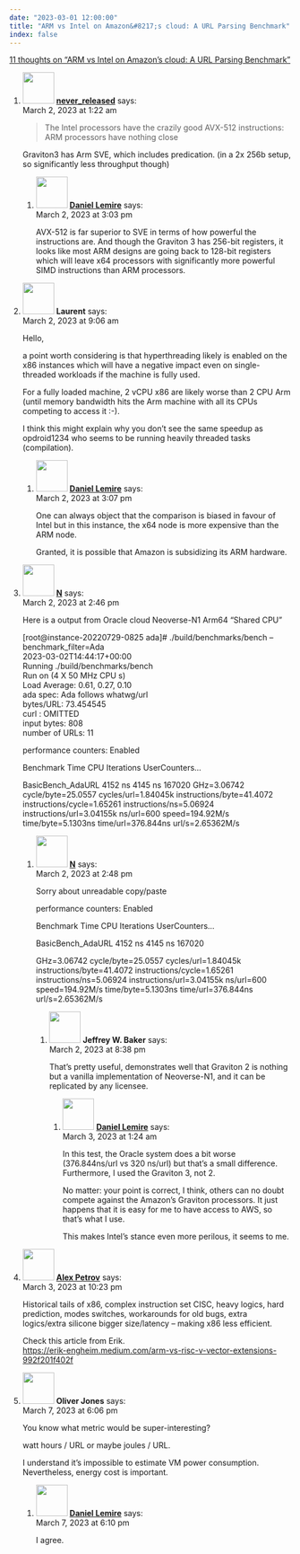```yaml
---
date: "2023-03-01 12:00:00"
title: "ARM vs Intel on Amazon&#8217;s cloud: A URL Parsing Benchmark"
index: false
---
```


[11 thoughts on &ldquo;ARM vs Intel on Amazon&#8217;s cloud: A URL Parsing Benchmark&rdquo;](/lemire/blog/2023/03-01-arm-vs-intel-on-amazons-cloud)

<ol class="comment-list">
<li id="comment-649579" class="comment even thread-even depth-1 parent">
<div class="comment-author vcard">
<img alt src="https://secure.gravatar.com/avatar/847335d01f0681a1a00217b259b9dcd3?s=56&#038;d=mm&#038;r=g" srcset="https://secure.gravatar.com/avatar/847335d01f0681a1a00217b259b9dcd3?s=112&#038;d=mm&#038;r=g 2x" class="avatar avatar-56 photo" height="56" width="56" decoding="async" /> <b class="fn"><a href="https://threedots.ovh/blog/" class="url" rel="ugc external nofollow">never_released</a></b> <span class="says">says:</span> </div>
<div class="comment-metadata"><time datetime="2023-03-02T01:22:30+00:00">March 2, 2023 at 1:22 am</time></a> </div>
<div class="comment-content">
<blockquote><p>
The Intel processors have the crazily good AVX-512 instructions: ARM processors have nothing close
</p></blockquote>
<p>Graviton3 has Arm SVE, which includes predication. (in a 2x 256b setup, so significantly less throughput though)</p>
</div>
<ol class="children">
<li id="comment-649589" class="comment byuser comment-author-lemire bypostauthor odd alt depth-2">
<div class="comment-author vcard">
<img alt src="https://secure.gravatar.com/avatar/2ca999bef9535950f5b84281a4dab006?s=56&#038;d=mm&#038;r=g" srcset="https://secure.gravatar.com/avatar/2ca999bef9535950f5b84281a4dab006?s=112&#038;d=mm&#038;r=g 2x" class="avatar avatar-56 photo" height="56" width="56" loading="lazy" decoding="async" /> <b class="fn"><a href="https://lemire.me/en/" class="url" rel="ugc">Daniel Lemire</a></b> <span class="says">says:</span> </div>
<div class="comment-metadata"><time datetime="2023-03-02T15:03:45+00:00">March 2, 2023 at 3:03 pm</time></a> </div>
<div class="comment-content">
<p>AVX-512 is far superior to SVE in terms of how powerful the instructions are. And though the Graviton 3 has 256-bit registers, it looks like most ARM designs are going back to 128-bit registers which will leave x64 processors with significantly more powerful SIMD instructions than ARM processors.</p>
</div>
</li>
</ol>
</li>
<li id="comment-649584" class="comment even thread-odd thread-alt depth-1 parent">
<div class="comment-author vcard">
<img alt src="https://secure.gravatar.com/avatar/28e3a6e2c8201e531d5ea4ff1a1067f6?s=56&#038;d=mm&#038;r=g" srcset="https://secure.gravatar.com/avatar/28e3a6e2c8201e531d5ea4ff1a1067f6?s=112&#038;d=mm&#038;r=g 2x" class="avatar avatar-56 photo" height="56" width="56" loading="lazy" decoding="async" /> <b class="fn">Laurent</b> <span class="says">says:</span> </div>
<div class="comment-metadata"><time datetime="2023-03-02T09:06:11+00:00">March 2, 2023 at 9:06 am</time></a> </div>
<div class="comment-content">
<p>Hello,</p>
<p>a point worth considering is that hyperthreading likely is enabled on the x86 instances which will have a negative impact even on single-threaded workloads if the machine is fully used.</p>
<p>For a fully loaded machine, 2 vCPU x86 are likely worse than 2 CPU Arm (until memory bandwidth hits the Arm machine with all its CPUs competing to access it :-).</p>
<p>I think this might explain why you don&rsquo;t see the same speedup as opdroid1234 who seems to be running heavily threaded tasks (compilation).</p>
</div>
<ol class="children">
<li id="comment-649590" class="comment byuser comment-author-lemire bypostauthor odd alt depth-2">
<div class="comment-author vcard">
<img alt src="https://secure.gravatar.com/avatar/2ca999bef9535950f5b84281a4dab006?s=56&#038;d=mm&#038;r=g" srcset="https://secure.gravatar.com/avatar/2ca999bef9535950f5b84281a4dab006?s=112&#038;d=mm&#038;r=g 2x" class="avatar avatar-56 photo" height="56" width="56" loading="lazy" decoding="async" /> <b class="fn"><a href="https://lemire.me/en/" class="url" rel="ugc">Daniel Lemire</a></b> <span class="says">says:</span> </div>
<div class="comment-metadata"><time datetime="2023-03-02T15:07:57+00:00">March 2, 2023 at 3:07 pm</time></a> </div>
<div class="comment-content">
<p>One can always object that the comparison is biased in favour of Intel but in this instance, the x64 node is more expensive than the ARM node.</p>
<p>Granted, it is possible that Amazon is subsidizing its ARM hardware.</p>
</div>
</li>
</ol>
</li>
<li id="comment-649587" class="comment even thread-even depth-1 parent">
<div class="comment-author vcard">
<img alt src="https://secure.gravatar.com/avatar/4b61b66405d0e13d136e8539b1cf37ad?s=56&#038;d=mm&#038;r=g" srcset="https://secure.gravatar.com/avatar/4b61b66405d0e13d136e8539b1cf37ad?s=112&#038;d=mm&#038;r=g 2x" class="avatar avatar-56 photo" height="56" width="56" loading="lazy" decoding="async" /> <b class="fn"><a href="http://None." class="url" rel="ugc external nofollow">N</a></b> <span class="says">says:</span> </div>
<div class="comment-metadata"><time datetime="2023-03-02T14:46:56+00:00">March 2, 2023 at 2:46 pm</time></a> </div>
<div class="comment-content">
<p>Here is a output from Oracle cloud Neoverse-N1 Arm64 &ldquo;Shared CPU&rdquo;</p>
<p>[root@instance-20220729-0825 ada]# ./build/benchmarks/bench &#8211;benchmark_filter=Ada<br/>
2023-03-02T14:44:17+00:00<br/>
Running ./build/benchmarks/bench<br/>
Run on (4 X 50 MHz CPU s)<br/>
Load Average: 0.61, 0.27, 0.10<br/>
ada spec: Ada follows whatwg/url<br/>
bytes/URL: 73.454545<br/>
curl : OMITTED<br/>
input bytes: 808<br/>
number of URLs: 11</p>
<p>performance counters: Enabled</p>
<p>Benchmark Time CPU Iterations UserCounters&#8230;</p>
<p>BasicBench_AdaURL 4152 ns 4145 ns 167020 GHz=3.06742 cycle/byte=25.0557 cycles/url=1.84045k instructions/byte=41.4072 instructions/cycle=1.65261 instructions/ns=5.06924 instructions/url=3.04155k ns/url=600 speed=194.92M/s time/byte=5.1303ns time/url=376.844ns url/s=2.65362M/s</p>
</div>
<ol class="children">
<li id="comment-649588" class="comment odd alt depth-2 parent">
<div class="comment-author vcard">
<img alt src="https://secure.gravatar.com/avatar/4b61b66405d0e13d136e8539b1cf37ad?s=56&#038;d=mm&#038;r=g" srcset="https://secure.gravatar.com/avatar/4b61b66405d0e13d136e8539b1cf37ad?s=112&#038;d=mm&#038;r=g 2x" class="avatar avatar-56 photo" height="56" width="56" loading="lazy" decoding="async" /> <b class="fn"><a href="http://None." class="url" rel="ugc external nofollow">N</a></b> <span class="says">says:</span> </div>
<div class="comment-metadata"><time datetime="2023-03-02T14:48:30+00:00">March 2, 2023 at 2:48 pm</time></a> </div>
<div class="comment-content">
<p>Sorry about unreadable copy/paste</p>
<p> performance counters: Enabled</p>
<p>Benchmark Time CPU Iterations UserCounters&#8230;</p>
<p>BasicBench_AdaURL 4152 ns 4145 ns 167020</p>
<p>GHz=3.06742 cycle/byte=25.0557 cycles/url=1.84045k instructions/byte=41.4072 instructions/cycle=1.65261 instructions/ns=5.06924 instructions/url=3.04155k ns/url=600 speed=194.92M/s time/byte=5.1303ns time/url=376.844ns url/s=2.65362M/s</p>
</div>
<ol class="children">
<li id="comment-649595" class="comment even depth-3 parent">
<div class="comment-author vcard">
<img alt src="https://secure.gravatar.com/avatar/b4610b92810b55bfee0be46cc2c11586?s=56&#038;d=mm&#038;r=g" srcset="https://secure.gravatar.com/avatar/b4610b92810b55bfee0be46cc2c11586?s=112&#038;d=mm&#038;r=g 2x" class="avatar avatar-56 photo" height="56" width="56" loading="lazy" decoding="async" /> <b class="fn">Jeffrey W. Baker</b> <span class="says">says:</span> </div>
<div class="comment-metadata"><time datetime="2023-03-02T20:38:35+00:00">March 2, 2023 at 8:38 pm</time></a> </div>
<div class="comment-content">
<p>That&rsquo;s pretty useful, demonstrates well that Graviton 2 is nothing but a vanilla implementation of Neoverse-N1, and it can be replicated by any licensee.</p>
</div>
<ol class="children">
<li id="comment-649600" class="comment byuser comment-author-lemire bypostauthor odd alt depth-4">
<div class="comment-author vcard">
<img alt src="https://secure.gravatar.com/avatar/2ca999bef9535950f5b84281a4dab006?s=56&#038;d=mm&#038;r=g" srcset="https://secure.gravatar.com/avatar/2ca999bef9535950f5b84281a4dab006?s=112&#038;d=mm&#038;r=g 2x" class="avatar avatar-56 photo" height="56" width="56" loading="lazy" decoding="async" /> <b class="fn"><a href="https://lemire.me/en/" class="url" rel="ugc">Daniel Lemire</a></b> <span class="says">says:</span> </div>
<div class="comment-metadata"><time datetime="2023-03-03T01:24:25+00:00">March 3, 2023 at 1:24 am</time></a> </div>
<div class="comment-content">
<p>In this test, the Oracle system does a bit worse (376.844ns/url vs 320 ns/url) but that&rsquo;s a small difference. Furthermore, I used the Graviton 3, not 2.</p>
<p>No matter: your point is correct, I think, others can no doubt compete against the Amazon&rsquo;s Graviton processors. It just happens that it is easy for me to have access to AWS, so that&rsquo;s what I use.</p>
<p>This makes Intel&rsquo;s stance even more perilous, it seems to me.</p>
</div>
</li>
</ol>
</li>
</ol>
</li>
</ol>
</li>
<li id="comment-649614" class="comment even thread-odd thread-alt depth-1">
<div class="comment-author vcard">
<img alt src="https://secure.gravatar.com/avatar/009550b9e16e7dc4cbd1aeea4d99fa5c?s=56&#038;d=mm&#038;r=g" srcset="https://secure.gravatar.com/avatar/009550b9e16e7dc4cbd1aeea4d99fa5c?s=112&#038;d=mm&#038;r=g 2x" class="avatar avatar-56 photo" height="56" width="56" loading="lazy" decoding="async" /> <b class="fn"><a href="http://-" class="url" rel="ugc external nofollow">Alex Petrov</a></b> <span class="says">says:</span> </div>
<div class="comment-metadata"><time datetime="2023-03-03T22:23:28+00:00">March 3, 2023 at 10:23 pm</time></a> </div>
<div class="comment-content">
<p>Historical tails of x86, complex instruction set CISC, heavy logics, hard prediction, modes switches, workarounds for old bugs, extra logics/extra silicone bigger size/latency &#8211; making x86 less efficient.</p>
<p>Check this article from Erik.<br/>
<a href="https://erik-engheim.medium.com/arm-vs-risc-v-vector-extensions-992f201f402f" rel="nofollow ugc">https://erik-engheim.medium.com/arm-vs-risc-v-vector-extensions-992f201f402f</a></p>
</div>
</li>
<li id="comment-649693" class="comment odd alt thread-even depth-1 parent">
<div class="comment-author vcard">
<img alt src="https://secure.gravatar.com/avatar/1bf48ab39f56debcc0a700130e4a6c00?s=56&#038;d=mm&#038;r=g" srcset="https://secure.gravatar.com/avatar/1bf48ab39f56debcc0a700130e4a6c00?s=112&#038;d=mm&#038;r=g 2x" class="avatar avatar-56 photo" height="56" width="56" loading="lazy" decoding="async" /> <b class="fn">Oliver Jones</b> <span class="says">says:</span> </div>
<div class="comment-metadata"><time datetime="2023-03-07T18:06:29+00:00">March 7, 2023 at 6:06 pm</time></a> </div>
<div class="comment-content">
<p>You know what metric would be super-interesting?</p>
<p>watt hours / URL or maybe joules / URL.</p>
<p>I understand it&rsquo;s impossible to estimate VM power consumption. Nevertheless, energy cost is important.</p>
</div>
<ol class="children">
<li id="comment-649694" class="comment byuser comment-author-lemire bypostauthor even depth-2">
<div class="comment-author vcard">
<img alt src="https://secure.gravatar.com/avatar/2ca999bef9535950f5b84281a4dab006?s=56&#038;d=mm&#038;r=g" srcset="https://secure.gravatar.com/avatar/2ca999bef9535950f5b84281a4dab006?s=112&#038;d=mm&#038;r=g 2x" class="avatar avatar-56 photo" height="56" width="56" loading="lazy" decoding="async" /> <b class="fn"><a href="https://lemire.me/en/" class="url" rel="ugc">Daniel Lemire</a></b> <span class="says">says:</span> </div>
<div class="comment-metadata"><time datetime="2023-03-07T18:10:35+00:00">March 7, 2023 at 6:10 pm</time></a> </div>
<div class="comment-content">
<p>I agree.</p>
</div>
</li>
</ol>
</li>
</ol>
